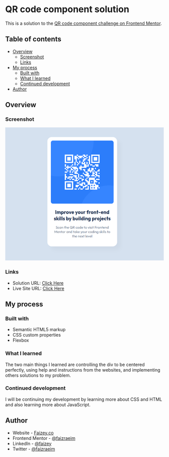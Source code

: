 # QR code component solution

This is a solution to the [QR code component challenge on Frontend Mentor](https://www.frontendmentor.io/challenges/qr-code-component-iux_sIO_H). 

## Table of contents

- [Overview](#overview)
  - [Screenshot](#screenshot)
  - [Links](#links)
- [My process](#my-process)
  - [Built with](#built-with)
  - [What I learned](#what-i-learned)
  - [Continued development](#continued-development)
- [Author](#author)

## Overview

### Screenshot

![](./screenshot.png)

### Links

- Solution URL: [Click Here](https://github.com/faizraeim/qr-code-component)
- Live Site URL: [Click Here](https://faizraeim.github.io/qr-code-component/)

## My process

### Built with

- Semantic HTML5 markup
- CSS custom properties
- Flexbox

### What I learned

The two main things I learned are controlling the div to be centered perfectly, using help and instructions from the websites, and implementing others solutions to my problem.

### Continued development

I will be continuing my development by learning more about CSS and HTML and also learning more about JavaScript.

## Author

- Website - [Faizey.co](https://www.faizey.co)
- Frontend Mentor - [@faizraeim](https://www.frontendmentor.io/profile/faizraeim)
- LinkedIn - [@faizey](https://www.linkedin.com/in/faizey)
- Twitter - [@faizraeim](https://www.twitter.com/faizraeim)
